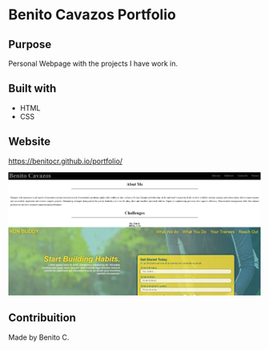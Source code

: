 # Benito Cavazos Portfolio

## Purpose
Personal Webpage with the projects I have work in.

## Built with
* HTML
* CSS

## Website
https://benitocr.github.io/portfolio/

![landing page](develop/images/web.JPG)

## Contribuition
Made by Benito C.
